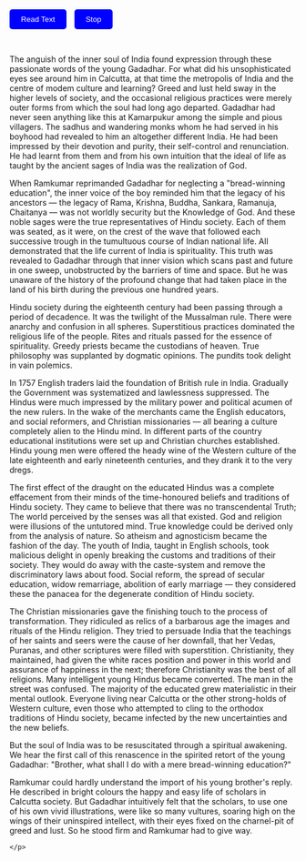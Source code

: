 <!DOCTYPE html>
<html>
<head>
    <title>Text Reader with Progress Bar</title>
    <style>
        .progress-bar {
            width: 0%;
            height: 30px;
            background-color: green;
            text-align: center;
            color: white;
            line-height: 30px;
        }
        .button {
            background-color: blue;
            color: white;
            padding: 10px 20px;
            border: none;
            border-radius: 5px;
            cursor: pointer;
            margin-right: 10px;
        }
        .button:hover {
            background-color: darkgreen;
        }
    </style>
</head>
<body>
<button class="button" onclick="readText()">Read Text</button>
<button class="button" onclick="stopText()">Stop</button>
<div class="progress-bar" id="progress-bar">0%</div>
<div id="text-container">
    <p id="paragraph1">

The anguish of the inner soul of India found expression through these passionate words of the young Gadadhar. For what did his unsophisticated eyes see around him in Calcutta, at that time the metropolis of India and the centre of modem culture and learning? Greed and lust held sway in the higher levels of society, and the occasional religious practices were merely outer forms from which the soul had long ago departed. Gadadhar had never seen anything like this at Kamarpukur among the simple and pious villagers. The sadhus and wandering monks whom he had served in his boyhood had revealed to him an altogether different India. He had been impressed by their devotion and purity, their self-control and renunciation. He had learnt from them and from his own intuition that the ideal of life as taught by the ancient sages of India was the realization of God.

When Ramkumar reprimanded Gadadhar for neglecting a "bread-winning education", the inner voice of the boy reminded him that the legacy of his ancestors — the legacy of Rama, Krishna, Buddha, Sankara, Ramanuja, Chaitanya — was not worldly security but the Knowledge of God. And these noble sages were the true representatives of Hindu society. Each of them was seated, as it were, on the crest of the wave that followed each successive trough in the tumultuous course of Indian national life. All demonstrated that the life current of India is spirituality. This truth was revealed to Gadadhar through that inner vision which scans past and future in one sweep, unobstructed by the barriers of time and space. But he was unaware of the history of the profound change that had taken place in the land of his birth during the previous one hundred years.

Hindu society during the eighteenth century had been passing through a period of decadence. It was the twilight of the Mussalman rule. There were anarchy and confusion in all spheres. Superstitious practices dominated the religious life of the people. Rites and rituals passed for the essence of spirituality. Greedy priests became the custodians of heaven. True philosophy was supplanted by dogmatic opinions. The pundits took delight in vain polemics.

In 1757 English traders laid the foundation of British rule in India. Gradually the Government was systematized and lawlessness suppressed. The Hindus were much impressed by the military power and political acumen of the new rulers. In the wake of the merchants came the English educators, and social reformers, and Christian missionaries — all bearing a culture completely alien to the Hindu mind. In different parts of the country educational institutions were set up and Christian churches established. Hindu young men were offered the heady wine of the Western culture of the late eighteenth and early nineteenth centuries, and they drank it to the very dregs.

The first effect of the draught on the educated Hindus was a complete effacement from their minds of the time-honoured beliefs and traditions of Hindu society. They came to believe that there was no transcendental Truth; The world perceived by the senses was all that existed. God and religion were illusions of the untutored mind. True knowledge could be derived only from the analysis of nature. So atheism and agnosticism became the fashion of the day. The youth of India, taught in English schools, took malicious delight in openly breaking the customs and traditions of their society. They would do away with the caste-system and remove the discriminatory laws about food. Social reform, the spread of secular education, widow remarriage, abolition of early marriage — they considered these the panacea for the degenerate condition of Hindu society.

The Christian missionaries gave the finishing touch to the process of transformation. They ridiculed as relics of a barbarous age the images and rituals of the Hindu religion. They tried to persuade India that the teachings of her saints and seers were the cause of her downfall, that her Vedas, Puranas, and other scriptures were filled with superstition. Christianity, they maintained, had given the white races position and power in this world and assurance of happiness in the next; therefore Christianity was the best of all religions. Many intelligent young Hindus became converted. The man in the street was confused. The majority of the educated grew materialistic in their mental outlook. Everyone living near Calcutta or the other strong-holds of Western culture, even those who attempted to cling to the orthodox traditions of Hindu society, became infected by the new uncertainties and the new beliefs.

But the soul of India was to be resuscitated through a spiritual awakening. We hear the first call of this renascence in the spirited retort of the young Gadadhar: "Brother, what shall I do with a mere bread-winning education?"

Ramkumar could hardly understand the import of his young brother's reply. He described in bright colours the happy and easy life of scholars in Calcutta society. But Gadadhar intuitively felt that the scholars, to use one of his own vivid illustrations, were like so many vultures, soaring high on the wings of their uninspired intellect, with their eyes fixed on the charnel-pit of greed and lust. So he stood firm and Ramkumar had to give way.


    </p>
</div>


<script>
    var speechSynthesis = window.speechSynthesis;

    function readText() {
        var paragraphs = document.querySelectorAll('#text-container p');
        var progressBar = document.getElementById('progress-bar');
        var totalLength = 0;
        var readLength = 0;

        paragraphs.forEach(function(paragraph) {
            totalLength += paragraph.textContent.length;
        });

        paragraphs.forEach(function(paragraph, index) {
            var msg = new SpeechSynthesisUtterance(paragraph.textContent);
            msg.onend = function(event) {
                readLength += paragraph.textContent.length;
                var progress = (readLength / totalLength) * 100;
                progressBar.style.width = progress + '%';
                progressBar.textContent = Math.floor(progress) + '%';
            };
            speechSynthesis.speak(msg);
        });
    }

    function stopText() {
        speechSynthesis.cancel();
        var progressBar = document.getElementById('progress-bar');
        progressBar.style.width = '0%';
        progressBar.textContent = '0%';
    }
</script>
</body>
</html>

